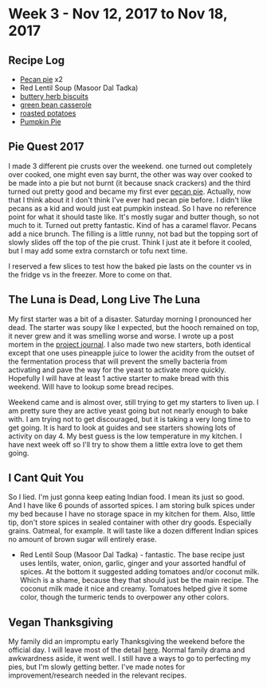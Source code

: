 # Week 3 - Nov 12, 2017 to Nov 18, 2017

## Recipe Log
* [Pecan pie](../../../1-recipes/sweets/pies/pecan_pie.md) x2
* Red Lentil Soup (Masoor Dal Tadka)
* [buttery herb biscuits](../../../1-recipes/bread/herb_biscuits.md)
* [green bean casserole](../../../1-recipes/sides/green_bean_casserole.md)
* [roasted potatoes](../../../1-recipes/sides/roasted_potatoes.md)
* [Pumpkin Pie](../../../1-recipes/sweets/pies/pumpkin_pie.md)


## Pie Quest 2017
I made 3 different pie crusts over the weekend. one turned out completely over cooked, one might even say burnt, the other was way over cooked to be made into a pie but not burnt (it because snack crackers) and the third turned out pretty good and became my first ever [pecan pie](../../../1-recipes/sweets/pies/pecan_pie.md). Actually, now that I think about it I don't think I've ever had pecan pie before. I didn't like pecans as a kid and would just eat pumpkin instead. So I have no reference point for what it should taste like. It's mostly sugar and butter though, so not much to it. Turned out pretty fantastic. Kind of has a caramel flavor. Pecans add a nice brunch. The filling is a little runny, not bad but the topping sort of slowly slides off the top of the pie crust. Think I just ate it before it cooled, but I may add some extra cornstarch or tofu next time.

I reserved a few slices to test how the baked pie lasts on the counter vs in the fridge vs in the freezer. More to come on that.

## The Luna is Dead, Long Live The Luna
My first starter was a bit of a disaster. Saturday morning I pronounced her dead. The starter was soupy like I expected, but the hooch remained on top, it never grew and it was smelling worse and worse. I wrote up a post mortem in the [project journal](../../../3-projects/sourdough_starter_experiments.md). I also made two new starters, both identical except that one uses pineapple juice to lower the acidity from the outset of the fermentation process that will prevent the smelly bacteria from activating and pave the way for the yeast to activate more quickly. Hopefully I will have at least 1 active starter to make bread with this weekend. Will have to lookup some bread recipes.

Weekend came and is almost over, still trying to get my starters to liven up. I am pretty sure they are active yeast going but not nearly enough to bake with. I am trying not to get discouraged, but it is taking a very long time to get going. It is hard to look at guides and see starters showing lots of activity on day 4. My best guess is the low temperature in my kitchen. I have next week off so I'll try to show them a little extra love to get them going. 

## I Cant Quit You
So I lied. I'm just gonna keep eating Indian food. I mean its just so good. And I have like 6 pounds of assorted spices. I am storing bulk spices under my bed because I have no storage space in my kitchen for them. Also, little tip, don't store spices in sealed container with other dry goods. Especially grains. Oatmeal, for example. It will taste like a dozen different Indian spices no amount of brown sugar will entirely erase.  

* Red Lentil Soup (Masoor Dal Tadka) - fantastic. The base recipe just uses lentils, water, onion, garlic, ginger and your assorted handful of spices. At the bottom it suggested adding tomatoes and/or coconut milk. Which is a shame, because they that should just be the main recipe. The coconut milk made it nice and creamy. Tomatoes helped give it some color, though the turmeric tends to overpower any other colors.

## Vegan Thanksgiving
My family did an impromptu early Thanksgiving the weekend before the official day. I will leave most of the detail [here](../../../3-projects/vegan_thanksgiving.md). Normal family drama and awkwardness aside, it went well. I still have a ways to go to perfecting my pies, but I'm slowly getting better. I've made notes for improvement/research needed in the relevant recipes.
